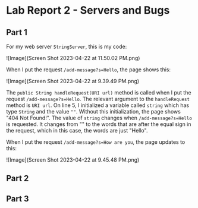 # Lab Report 2 - Servers and Bugs

## Part 1
For my web server ```StringServer```, this is my code:

![Image](Screen Shot 2023-04-22 at 11.50.02 PM.png)

When I put the request ```/add-message?s=Hello```, the page shows this:

![Image](Screen Shot 2023-04-22 at 9.39.49 PM.png)

The ```public String handleRequest(URI url)``` method is called when I put the request ```/add-message?s=Hello```. The relevant argument to the ```handleRequest``` method is ```URI url```. On line 5, I initialized a variable called ```string``` which has type ```String``` and the value ```""```. Without this initialization, the page shows "404 Not Found!". The value of ```string``` changes when ```/add-message?s=Hello``` is requested. It changes from "" to the words that are after the equal sign in the request, which in this case, the words are just "Hello".

When I put the request ```/add-message?s=How are you```, the page updates to this:

![Image](Screen Shot 2023-04-22 at 9.45.48 PM.png)

## Part 2

## Part 3
